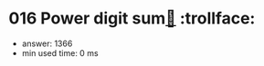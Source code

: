 016 Power digit sum[:link:](http://projecteuler.net/problem=16)  :trollface:
========================

- answer: 1366 
- min used time: 0 ms

